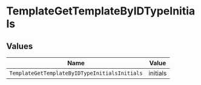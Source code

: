 # TemplateGetTemplateByIDTypeInitials


## Values

| Name                                          | Value                                         |
| --------------------------------------------- | --------------------------------------------- |
| `TemplateGetTemplateByIDTypeInitialsInitials` | initials                                      |